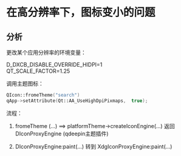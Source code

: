 # 在高分辨率下，图标变小的问题

## 分析

更改某个应用分辨率的环境变量：  

D_DXCB_DISABLE_OVERRIDE_HIDPI=1   
QT_SCALE_FACTOR=1.25

调用主题图标： 

``` c++
QIcon::fromeTheme("search")
qApp->setAttribute(Qt::AA_UseHighDpiPixmaps,  true);
```
流程：  
1. fromeTheme (...)   ==>  platformTheme->createIconEngine(...) 返回 DIconProxyEngine (qdeepin主题插件)

2.  DIconProxyEngine:paint(...) 转到  XdgIconProxyEngine:paint(...)